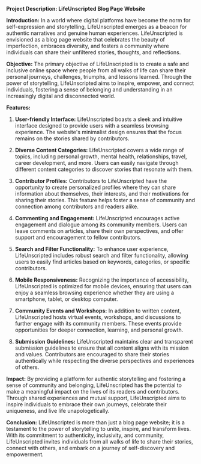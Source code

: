 **Project Description: LifeUnscripted Blog Page Website**

**Introduction:**
In a world where digital platforms have become the norm for self-expression and storytelling, LifeUnscripted emerges as a beacon for authentic narratives and genuine human experiences. LifeUnscripted is envisioned as a blog page website that celebrates the beauty of imperfection, embraces diversity, and fosters a community where individuals can share their unfiltered stories, thoughts, and reflections.

**Objective:**
The primary objective of LifeUnscripted is to create a safe and inclusive online space where people from all walks of life can share their personal journeys, challenges, triumphs, and lessons learned. Through the power of storytelling, LifeUnscripted aims to inspire, empower, and connect individuals, fostering a sense of belonging and understanding in an increasingly digital and disconnected world.

**Features:**

1. **User-friendly Interface:** LifeUnscripted boasts a sleek and intuitive interface designed to provide users with a seamless browsing experience. The website's minimalist design ensures that the focus remains on the stories shared by contributors.

2. **Diverse Content Categories:** LifeUnscripted covers a wide range of topics, including personal growth, mental health, relationships, travel, career development, and more. Users can easily navigate through different content categories to discover stories that resonate with them.

3. **Contributor Profiles:** Contributors to LifeUnscripted have the opportunity to create personalized profiles where they can share information about themselves, their interests, and their motivations for sharing their stories. This feature helps foster a sense of community and connection among contributors and readers alike.

4. **Commenting and Engagement:** LifeUnscripted encourages active engagement and dialogue among its community members. Users can leave comments on articles, share their own perspectives, and offer support and encouragement to fellow contributors.

5. **Search and Filter Functionality:** To enhance user experience, LifeUnscripted includes robust search and filter functionality, allowing users to easily find articles based on keywords, categories, or specific contributors.

6. **Mobile Responsiveness:** Recognizing the importance of accessibility, LifeUnscripted is optimized for mobile devices, ensuring that users can enjoy a seamless browsing experience whether they are using a smartphone, tablet, or desktop computer.

7. **Community Events and Workshops:** In addition to written content, LifeUnscripted hosts virtual events, workshops, and discussions to further engage with its community members. These events provide opportunities for deeper connection, learning, and personal growth.

8. **Submission Guidelines:** LifeUnscripted maintains clear and transparent submission guidelines to ensure that all content aligns with its mission and values. Contributors are encouraged to share their stories authentically while respecting the diverse perspectives and experiences of others.

**Impact:**
By providing a platform for authentic storytelling and fostering a sense of community and belonging, LifeUnscripted has the potential to make a meaningful impact on the lives of its readers and contributors. Through shared experiences and mutual support, LifeUnscripted aims to inspire individuals to embrace their own journeys, celebrate their uniqueness, and live life unapologetically.

**Conclusion:**
LifeUnscripted is more than just a blog page website; it is a testament to the power of storytelling to unite, inspire, and transform lives. With its commitment to authenticity, inclusivity, and community, LifeUnscripted invites individuals from all walks of life to share their stories, connect with others, and embark on a journey of self-discovery and empowerment.
